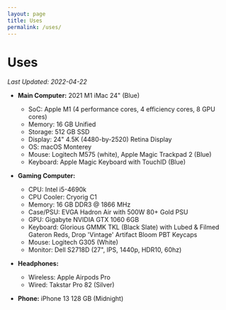 ```yaml
---
layout: page
title: Uses
permalink: /uses/
---
```

# Uses


*Last Updated: 2022-04-22*

* **Main Computer:** 2021 M1 iMac 24" (Blue)
	+ SoC: Apple M1 (4 performance cores, 4 efficiency cores, 8 GPU cores)
	+ Memory: 16 GB Unified 
	+ Storage: 512 GB SSD
	+ Display: 24" 4.5K (4480-by-2520) Retina Display
	+ OS: macOS Monterey
	+ Mouse: Logitech M575 (white), Apple Magic Trackpad 2 (Blue)
	+ Keyboard: Apple Magic Keyboard with TouchID (Blue) 
* **Gaming Computer:** 
	+ CPU: Intel i5-4690k
	+ CPU Cooler: Cryorig C1 
	+ Memory: 16 GB DDR3 @ 1866 MHz
	+ Case/PSU: EVGA Hadron Air with 500W 80+ Gold PSU
	+ GPU: Gigabyte NVIDIA GTX 1060 6GB
	+ Keyboard: Glorious GMMK TKL (Black Slate) with Lubed & Filmed Gateron Reds, Drop 'Vintage' Artifact Bloom PBT Keycaps
	+ Mouse: Logitech G305 (White)
	+ Monitor: Dell S2718D (27", IPS, 1440p, HDR10, 60hz)
* **Headphones:** 
	* Wireless: Apple Airpods Pro
	* Wired: Takstar Pro 82 (Silver)

* **Phone:** iPhone 13 128 GB (Midnight)
